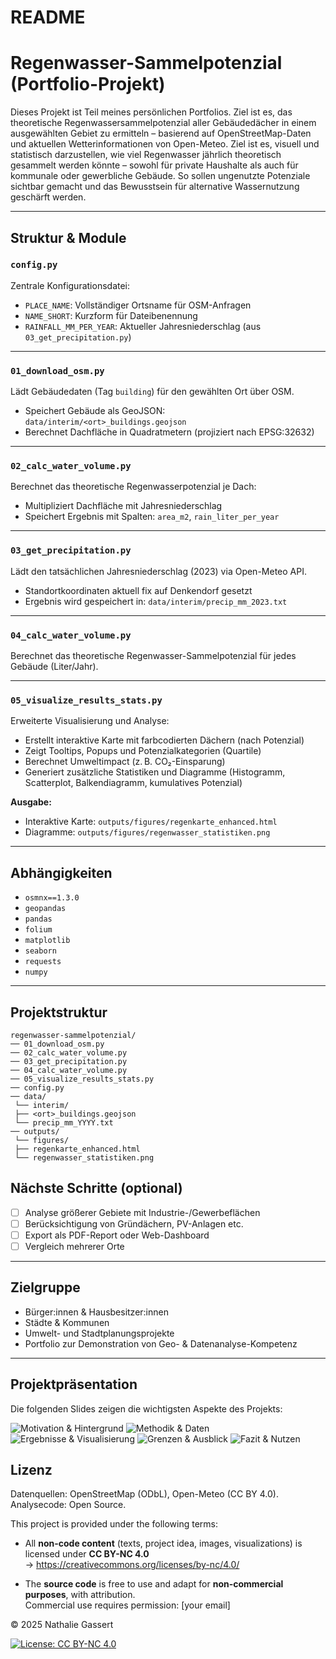 # README
# Regenwasser-Sammelpotenzial (Portfolio-Projekt)

Dieses Projekt ist Teil meines persönlichen Portfolios. Ziel ist es, das theoretische Regenwassersammelpotenzial aller Gebäudedächer in einem ausgewählten Gebiet zu ermitteln – basierend auf OpenStreetMap-Daten und aktuellen Wetterinformationen von Open-Meteo. Ziel ist es, visuell und statistisch darzustellen, wie viel Regenwasser jährlich theoretisch gesammelt werden könnte – sowohl für private Haushalte als auch für kommunale oder gewerbliche Gebäude. So sollen ungenutzte Potenziale sichtbar gemacht und das Bewusstsein für alternative Wassernutzung geschärft werden.

---

##  Struktur & Module

### `config.py`
Zentrale Konfigurationsdatei:
- `PLACE_NAME`: Vollständiger Ortsname für OSM-Anfragen
- `NAME_SHORT`: Kurzform für Dateibenennung
- `RAINFALL_MM_PER_YEAR`: Aktueller Jahresniederschlag (aus `03_get_precipitation.py`)

---

### `01_download_osm.py`
Lädt Gebäudedaten (Tag `building`) für den gewählten Ort über OSM.
- Speichert Gebäude als GeoJSON: `data/interim/<ort>_buildings.geojson`
- Berechnet Dachfläche in Quadratmetern (projiziert nach EPSG:32632)

---

### `02_calc_water_volume.py`
Berechnet das theoretische Regenwasserpotenzial je Dach:
- Multipliziert Dachfläche mit Jahresniederschlag
- Speichert Ergebnis mit Spalten: `area_m2`, `rain_liter_per_year`

---

### `03_get_precipitation.py`
Lädt den tatsächlichen Jahresniederschlag (2023) via Open-Meteo API.
- Standortkoordinaten aktuell fix auf Denkendorf gesetzt
- Ergebnis wird gespeichert in: `data/interim/precip_mm_2023.txt`

---

### `04_calc_water_volume.py`
Berechnet das theoretische Regenwasser-Sammelpotenzial für jedes Gebäude (Liter/Jahr).

---

### `05_visualize_results_stats.py`
Erweiterte Visualisierung und Analyse:
- Erstellt interaktive Karte mit farbcodierten Dächern (nach Potenzial)
- Zeigt Tooltips, Popups und Potenzialkategorien (Quartile)
- Berechnet Umweltimpact (z. B. CO₂-Einsparung)
- Generiert zusätzliche Statistiken und Diagramme (Histogramm, Scatterplot, Balkendiagramm, kumulatives Potenzial)

**Ausgabe:**
- Interaktive Karte: `outputs/figures/regenkarte_enhanced.html`
- Diagramme: `outputs/figures/regenwasser_statistiken.png`

---

##  Abhängigkeiten

- `osmnx==1.3.0`
- `geopandas`
- `pandas`
- `folium`
- `matplotlib`
- `seaborn`
- `requests`
- `numpy`

---

##  Projektstruktur
```
regenwasser-sammelpotenzial/
── 01_download_osm.py
── 02_calc_water_volume.py
── 03_get_precipitation.py
── 04_calc_water_volume.py
── 05_visualize_results_stats.py
── config.py
── data/
 └── interim/
 ├── <ort>_buildings.geojson
 └── precip_mm_YYYY.txt
── outputs/
 └── figures/
 ├── regenkarte_enhanced.html
 └── regenwasser_statistiken.png
```

##  Nächste Schritte (optional)

- [ ] Analyse größerer Gebiete mit Industrie-/Gewerbeflächen
- [ ] Berücksichtigung von Gründächern, PV-Anlagen etc.
- [ ] Export als PDF-Report oder Web-Dashboard
- [ ] Vergleich mehrerer Orte

---

##  Zielgruppe

- Bürger:innen & Hausbesitzer:innen
- Städte & Kommunen
- Umwelt- und Stadtplanungsprojekte
- Portfolio zur Demonstration von Geo- & Datenanalyse-Kompetenz

---

## Projektpräsentation

Die folgenden Slides zeigen die wichtigsten Aspekte des Projekts:

![Motivation & Hintergrund](assets/images/slide_1.png)
![Methodik & Daten](assets/images/slide_2.png)
![Ergebnisse & Visualisierung](assets/images/slide_3.png)
![Grenzen & Ausblick](assets/images/slide_4.png)
![Fazit & Nutzen](assets/images/slide_5.png)


## Lizenz

Datenquellen: OpenStreetMap (ODbL), Open-Meteo (CC BY 4.0). Analysecode: Open Source.

This project is provided under the following terms:

- All **non-code content** (texts, project idea, images, visualizations) is licensed under **CC BY-NC 4.0**  
  → https://creativecommons.org/licenses/by-nc/4.0/

- The **source code** is free to use and adapt for **non-commercial purposes**, with attribution.  
  Commercial use requires permission: [your email]

© 2025 Nathalie Gassert

[![License: CC BY-NC 4.0](https://img.shields.io/badge/License-CC--BY--NC%204.0-lightgrey.svg)](https://creativecommons.org/licenses/by-nc/4.0/)